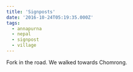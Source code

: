 ```yaml
---
title: 'Signposts'
date: '2016-10-24T05:19:35.000Z'
tags:
  - annapurna
  - nepal
  - signpost
  - village
---
```


Fork in the road. We walked towards Chomrong.
